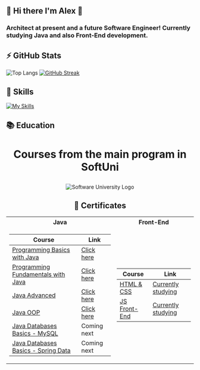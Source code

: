 ## 👋 Hi there I'm Alex 🔭

<!--
**aChaushev/aChaushev** is a ✨ _special_ ✨ repository because its `README.md` (this file) appears on your GitHub profile.

Here are some ideas to get you started:

- 🔭 I’m currently working on ...
- 🌱 I’m currently learning ...
- 👯 I’m looking to collaborate on ...
- 🤔 I’m looking for help with ...
- 💬 Ask me about ...
- 📫 How to reach me: ...
- 😄 Pronouns: ...
- ⚡ Fun fact: ...
-->
<!-- ![](https://komarev.com/ghpvc/?username=aChaushev&color=yellow) -->

### Аrchitect at present and a future Software Engineer! Currently studying Java and also Front-End development.
## ⚡ GitHub Stats

![Top Langs](https://github-readme-stats.vercel.app/api/top-langs/?username=aChaushev&layout=compact&theme=dark&hide_border=true&bg_color=0e1117)  [![GitHub Streak](https://streak-stats.demolab.com/?user=aChaushev&theme=dark&hide_border=true&background=0e1117)](https://git.io/streak-stats)

<!-- [![trophy](https://github-profile-trophy.vercel.app/?username=aChaushev&theme=onedark)](https://github.com/ryo-ma/github-profile-trophy) -->

<!-- ![aChaushev's GitHub stats](https://github-readme-stats.vercel.app/api?username=aChaushev&theme=ayu-mirage&show_icons=true&hide=stars,prs,issues,contribs) -->

## 💫 Skills 

[![My Skills](https://skillicons.dev/icons?i=java,js,html,css&theme=light)](https://skillicons.dev)

## 📚 Education
# <p align="center"> Courses from the main program in SoftUni <p>

<p align="center">
<img src="https://codeweek-s3.s3.amazonaws.com/event_picture/SoftUni-Logo-Flat.png" alt="Software University Logo"/>
<p>
  
<h2 align="center"> 📑 Certificates </h2>

<table align="center">
<tr>
  <th> Java </th>
  <th> Front-End </th>
</tr>

<tr>
<td>

| **Course**                                                            | **Link**                                                   |
| --------------------------------------------------------------------- | ---------------------------------------------------------- |
| <a href="https://softuni.bg/trainings/3868/programming-basics-with-java-september-2022"> Programming Basics with Java </a>               | <a href="https://softuni.bg/certificates/details/143281/ebe89bd5"> Click here</a> |
| <a href="https://softuni.bg/trainings/3951/programming-fundamentals-with-java-january-2023"> Programming Fundamentals with Java </a>     | <a href="https://softuni.bg/certificates/details/167604/bd1dd247"> Click here</a> |
| <a href="https://softuni.bg/trainings/4100/java-advanced-may-2023"> Java Advanced </a>                                                   | <a href="https://softuni.bg/certificates/details/174504/61d24f2f"> Click here</a> |
| <a href="https://softuni.bg/trainings/4101/java-oop-june-2023"> Java OOP </a>                                                            | <a href="https://softuni.bg/certificates/details/181396/c9f1c5a2"> Click here</a> |
| <a href="#"> Java Databases Basics - MySQL </a>                                                                                          |  Coming next </a> | 
| <a href="#"> Java Databases Basics - Spring Data </a>                                                                                    |  Coming next </a> | 

</td>
<td>

| **Course**                                                                                  | **Link**                                                                    |
| ------------------------------------------------------------------------------------------- | --------------------------------------------------------------------------- |
| <a href="https://softuni.bg/trainings/4239/html-and-css-september-2023"> HTML & CSS </a>    | <a href="#"> Currently studying </a> |
| <a href="https://softuni.bg/trainings/4240/js-front-end-october-2023"> JS Front-End </a>    | <a href="#"> Currently studying </a> |

</td>
<tr>
<table>


